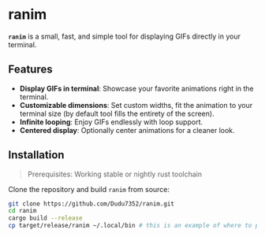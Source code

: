 # ranim

**`ranim`** is a small, fast, and simple tool for displaying GIFs directly in your terminal.

## Features

- **Display GIFs in terminal**: Showcase your favorite animations right in the terminal.
- **Customizable dimensions**: Set custom widths, fit the animation to your terminal size (by default tool fills the entirety of the screen).
- **Infinite looping**: Enjoy GIFs endlessly with loop support.
- **Centered display**: Optionally center animations for a cleaner look.

## Installation

> Prerequisites:
> Working stable or nightly rust toolchain

Clone the repository and build `ranim` from source:

```bash
git clone https://github.com/Dudu7352/ranim.git
cd ranim
cargo build --release
cp target/release/ranim ~/.local/bin # this is an example of where to put the binary
```

